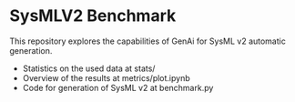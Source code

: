 # SysMLV2 Benchmark

This repository explores the capabilities of GenAi for SysML v2 automatic generation.


* Statistics on the used data at stats/
* Overview of the results at metrics/plot.ipynb
* Code for generation of SysML v2 at benchmark.py

